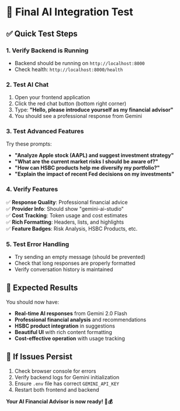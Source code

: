 # 🧪 Final AI Integration Test

## ✅ Quick Test Steps

### 1. Verify Backend is Running
- Backend should be running on `http://localhost:8000`
- Check health: `http://localhost:8000/health`

### 2. Test AI Chat
1. Open your frontend application
2. Click the red chat button (bottom right corner)
3. Type: **"Hello, please introduce yourself as my financial advisor"**
4. You should see a professional response from Gemini

### 3. Test Advanced Features
Try these prompts:
- **"Analyze Apple stock (AAPL) and suggest investment strategy"**
- **"What are the current market risks I should be aware of?"**
- **"How can HSBC products help me diversify my portfolio?"**
- **"Explain the impact of recent Fed decisions on my investments"**

### 4. Verify Features
✅ **Response Quality**: Professional financial advice  
✅ **Provider Info**: Should show "gemini-ai-studio"  
✅ **Cost Tracking**: Token usage and cost estimates  
✅ **Rich Formatting**: Headers, lists, and highlights  
✅ **Feature Badges**: Risk Analysis, HSBC Products, etc.  

### 5. Test Error Handling
- Try sending an empty message (should be prevented)
- Check that long responses are properly formatted
- Verify conversation history is maintained

## 🎉 Expected Results

You should now have:
- **Real-time AI responses** from Gemini 2.0 Flash
- **Professional financial analysis** and recommendations
- **HSBC product integration** in suggestions
- **Beautiful UI** with rich content formatting
- **Cost-effective operation** with usage tracking

## 🚨 If Issues Persist

1. Check browser console for errors
2. Verify backend logs for Gemini initialization
3. Ensure `.env` file has correct `GEMINI_API_KEY`
4. Restart both frontend and backend

**Your AI Financial Advisor is now ready! 🤖💰** 